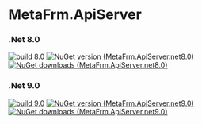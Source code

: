 # MetaFrm.ApiServer

### .Net 8.0
[![build 8.0](https://github.com/MetaFrm/MetaFrm.ApiServer/actions/workflows/build_8.0.yml/badge.svg)](https://github.com/MetaFrm/MetaFrm.ApiServer/actions/workflows/build_8.0.yml)
[![NuGet version (MetaFrm.ApiServer.net8.0)](https://img.shields.io/nuget/v/MetaFrm.ApiServer.net8.0)](https://www.nuget.org/packages/MetaFrm.ApiServer.net8.0/)
[![NuGet downloads (MetaFrm.ApiServer.net8.0)](https://img.shields.io/nuget/dt/MetaFrm.ApiServer.net8.0)](https://www.nuget.org/packages/MetaFrm.ApiServer.net8.0/)
### .Net 9.0
[![build 9.0](https://github.com/MetaFrm/MetaFrm.ApiServer/actions/workflows/build_9.0.yml/badge.svg)](https://github.com/MetaFrm/MetaFrm.ApiServer/actions/workflows/build_9.0.yml)
[![NuGet version (MetaFrm.ApiServer.net9.0)](https://img.shields.io/nuget/v/MetaFrm.ApiServer.net9.0)](https://www.nuget.org/packages/MetaFrm.ApiServer.net9.0/)
[![NuGet downloads (MetaFrm.ApiServer.net9.0)](https://img.shields.io/nuget/dt/MetaFrm.ApiServer.net9.0)](https://www.nuget.org/packages/MetaFrm.ApiServer.net9.0/)